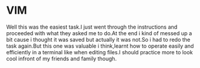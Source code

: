 # VIM
Well this was the easiest task.I just went through the instructions and proceeded with what they asked me to do.At the end i kind of messed up a bit cause i thought it was saved but actually it was not.So i had to redo the task again.But this one was valuable i think,learnt how to operate easily and efficiently in a terminal like when editing files.I should practice more to look cool infront of my friends and family though.

